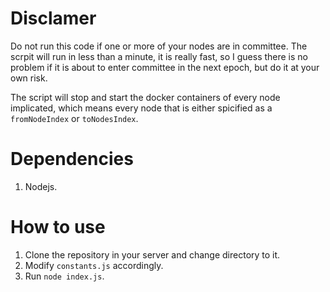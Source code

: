 # Disclamer
Do not run this code if one or more of your nodes are in committee. The scrpit will run in less than a minute,
it is really fast, so I guess there is no problem if it is about to enter committee in the next epoch, but do it
at your own risk.

The script will stop and start the docker containers of every node implicated, which means every node that is either
spicified as a `fromNodeIndex` or `toNodesIndex`.

# Dependencies
1. Nodejs.

# How to use

1. Clone the repository in your server and change directory to it.
1. Modify `constants.js` accordingly.
1. Run `node index.js`.
